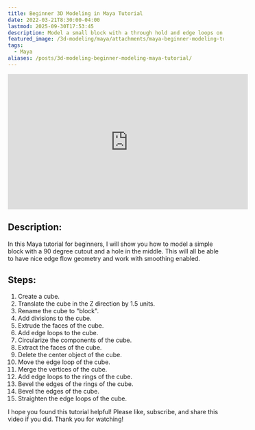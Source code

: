 ```yaml
---
title: Beginner 3D Modeling in Maya Tutorial
date: 2022-03-21T8:30:00-04:00
lastmod: 2025-09-30T17:53:45
description: Model a small block with a through hold and edge loops on the corners in Maya
featured_image: /3d-modeling/maya/attachments/maya-beginner-modeling-tutorial.jpg
tags:
  - Maya
aliases: /posts/3d-modeling-beginner-modeling-maya-tutorial/
---
```


<div class="iframe-16-9-container">
<iframe class="youTubeIframe" width="560" height="315" src="https://www.youtube.com/embed/lLItO9mBwxM?rel=0" title="YouTube video player" frameborder="0" allow="accelerometer; autoplay; clipboard-write; encrypted-media; gyroscope; picture-in-picture; web-share" referrerpolicy="strict-origin-when-cross-origin" allowfullscreen></iframe>
</div>

## Description:

In this Maya tutorial for beginners, I will show you how to model a simple block with a 90 degree cutout and a hole in the middle. This will all be able to have nice edge flow geometry and work with smoothing enabled.

## Steps:

1. Create a cube.
2. Translate the cube in the Z direction by 1.5 units.
3. Rename the cube to "block".
4. Add divisions to the cube.
5. Extrude the faces of the cube.
6. Add edge loops to the cube.
7. Circularize the components of the cube.
8. Extract the faces of the cube.
9. Delete the center object of the cube.
10. Move the edge loop of the cube.
11. Merge the vertices of the cube.
12. Add edge loops to the rings of the cube.
13. Bevel the edges of the rings of the cube.
14. Bevel the edges of the cube.
15. Straighten the edge loops of the cube.

I hope you found this tutorial helpful! Please like, subscribe, and share this video if you did. Thank you for watching!
